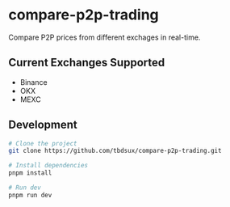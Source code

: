 # compare-p2p-trading

Compare P2P prices from different exchages in real-time.

## Current Exchanges Supported

- Binance
- OKX
- MEXC

## Development

```sh
# Clone the project
git clone https://github.com/tbdsux/compare-p2p-trading.git

# Install dependencies
pnpm install

# Run dev
pnpm run dev
```
